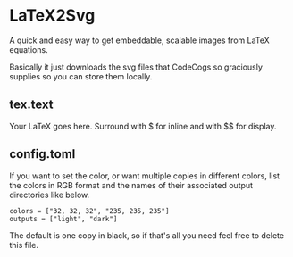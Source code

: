# LaTeX2Svg
A quick and easy way to get embeddable, scalable images from LaTeX equations.

Basically it just downloads the svg files that CodeCogs so graciously supplies so you can store them locally.

## tex.text
Your LaTeX goes here. Surround with $ for inline and with $$ for display.

## config.toml
If you want to set the color, or want multiple copies in different colors,
list the colors in RGB format and the names of their associated output directories like below.
```
colors = ["32, 32, 32", "235, 235, 235"]
outputs = ["light", "dark"]
```
The default is one copy in black, so if that's all you need feel free to delete this file.
